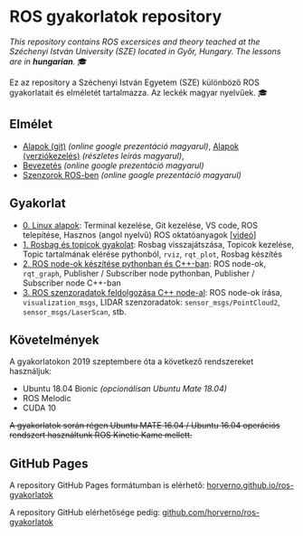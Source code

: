 # ROS gyakorlatok repository

_This repository contains ROS excersices and theory teached at the Széchenyi István University (SZE) located in Győr, Hungary.
The lessons are in **hungarian**._ :mortar_board:

Ez az repository a Széchenyi István Egyetem (SZE) különböző ROS gyakorlatait és elméletét tartalmazza.
Az leckék magyar nyelvűek. :mortar_board:

## Elmélet

- [Alapok (git)](https://docs.google.com/presentation/d/e/2PACX-1vTOonWzKo2PeriFardAwNUnkui6aoQZ0PISZtTPSwuySbjWCSXxlYTdqGH9qqPii6WBGHk__wjbECvS/pub?start=false&loop=false&delayms=3000) _(online google prezentáció magyarul)_, [Alapok (verziókezelés)](https://drive.google.com/file/d/1W-k79H_ccaByDzJhiGij5x25in8Fiyso/view?usp=sharing) _(részletes leírás magyarul)_, 
- [Bevezetés](https://docs.google.com/presentation/d/e/2PACX-1vTl-60emc4HDBYLlGXbSuV7m7T3cbYpqxPU1MnaKxG9J-2XBD9-8eQyKNB0JffPFcOzRMbtXGASlm2x/pub?start=false&loop=false&delayms=3000) _(online google prezentáció magyarul)_
- [Szenzorok ROS-ben](https://docs.google.com/presentation/d/e/2PACX-1vQbXSe4cb-aYgWNNiUF1PHJBZrwl0keWantbFjTe94zm1A9cVGqmWKC4lHCSUr4y7vfq1PrJ2mP8XqP/pub?start=false&loop=false&delayms=3000) _(online google prezentáció magyarul)_


## Gyakorlat

- [0. Linux alapok](0-linux-alapok): Terminal kezelése, Git kezelése, VS code, ROS telepítése, Hasznos (angol nyelvű) ROS oktatóanyagok [[videó](https://www.youtube.com/watch?v=Hu7YseOh3qk)]
- [1. Rosbag és topicok gyakolat](1-rosbag-es-topicok): Rosbag visszajátszása, Topicok kezelése, Topic tartalmának elérése pythonból, `rviz`, `rqt_plot`, Rosbag készítés
- [2. ROS node-ok készítése pythonban és C++-ban](2-ros-node-tobb-nyelven): ROS node-ok, `rqt_graph`, Publisher / Subscriber node pythonban, Publisher / Subscriber node C++-ban
- [3. ROS szenzoradatok feldolgozása C++ node-al](3-ros-node-szenzoradatok): ROS node-ok írása, `visualization_msgs`, LIDAR szenzoradatok: `sensor_msgs/PointCloud2`, `sensor_msgs/LaserScan`, stb.

## Követelmények

A gyakorlatokon 2019 szeptembere óta a következő rendszereket használjuk:
- Ubuntu 18.04 Bionic *(opcionálisan Ubuntu Mate 18.04)*
- ROS Melodic
- CUDA 10

~~A gyakorlatok során régen Ubuntu MATE 16.04 / Ubuntu 16.04 operációs rendszert használtunk ROS Kinetic Kame mellett.~~

## GitHub Pages

A repository GitHub Pages formátumban is elérhető: 
[horverno.github.io/ros-gyakorlatok](https://horverno.github.io/ros-gyakorlatok/)

A repository GitHub elérhetősége pedig:
[github.com/horverno/ros-gyakorlatok](https://github.com/horverno/ros-gyakorlatok/)
